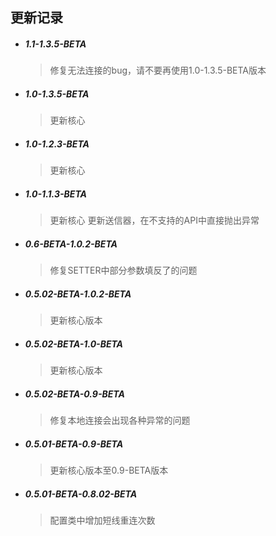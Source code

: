 ## 更新记录

- ##### 1.1-1.3.5-BETA
    > 修复无法连接的bug，请不要再使用1.0-1.3.5-BETA版本


- ##### 1.0-1.3.5-BETA
    > 更新核心


- ##### 1.0-1.2.3-BETA
    > 更新核心
    

- ##### 1.0-1.1.3-BETA
    > 更新核心
    > 更新送信器，在不支持的API中直接抛出异常

- ##### 0.6-BETA-1.0.2-BETA
    > 修复SETTER中部分参数填反了的问题

- ##### 0.5.02-BETA-1.0.2-BETA
    > 更新核心版本

- ##### 0.5.02-BETA-1.0-BETA
    > 更新核心版本

- ##### 0.5.02-BETA-0.9-BETA
    > 修复本地连接会出现各种异常的问题


- ##### 0.5.01-BETA-0.9-BETA
    > 更新核心版本至0.9-BETA版本

- ##### 0.5.01-BETA-0.8.02-BETA
    > 配置类中增加短线重连次数